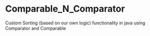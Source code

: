 # Comparable_N_Comparator
Custom Sorting (based on our own logic) functionality in java using Comparator and Comparable
